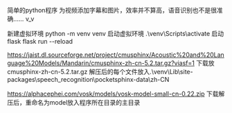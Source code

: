 简单的python程序
为视频添加字幕和图片，效率并不算高，语音识别也不是很准确…… v_v

新建虚拟环境
python -m venv venv
启动虚拟环境
.\venv\Scripts\activate
启动flask
flask run --reload

https://jaist.dl.sourceforge.net/project/cmusphinx/Acoustic%20and%20Language%20Models/Mandarin/cmusphinx-zh-cn-5.2.tar.gz?viasf=1
下载放cmusphinx-zh-cn-5.2.tar.gz 解压后的每个文件放入.\venv\Lib\site-packages\speech_recognition\pocketsphinx-data\zh-CN 

https://alphacephei.com/vosk/models/vosk-model-small-cn-0.22.zip
下载解压后，重命名为model放入程序所在目录的主目录